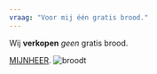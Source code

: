 ```yaml
---
vraag: "Voor mij één gratis brood."
---
```

Wij **verkopen** _geen_ gratis brood.

[MIJNHEER](http://www.broodt.nl/).
![broodt](https://d3sl5wu5wmx0de.cloudfront.net/app/uploads/2016/04/broodt-e1460364833659-560x216.png)
